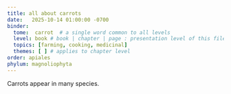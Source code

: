 ```yaml
---
title: all about carrots
date:   2025-10-14 01:00:00 -0700
binder:
  tome:  carrot  # a single word common to all levels
  level: book # book | chapter | page : presentation level of this file.
  topics: [farming, cooking, medicinal]
  themes: [ ] # applies to chapter level
order: apiales
phylum: magnoliophyta
---
```

Carrots appear in many species.
